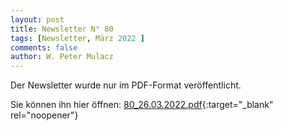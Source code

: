 ```yaml
---
layout: post
title: Newsletter N° 80
tags: [Newsletter, März 2022 ]
comments: false
author: W. Peter Mulacz
---
```


Der Newsletter wurde nur im PDF-Format veröffentlicht.

Sie können ihn hier öffnen: [80_26.03.2022.pdf](../assets/resources/80_26.03.2022.pdf){:target="_blank" rel="noopener"}